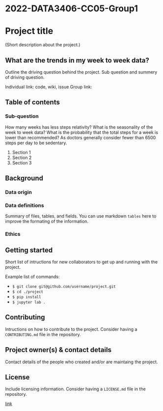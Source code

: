 # 2022-DATA3406-CC05-Group1
# Project title

(Short description about the project.)

## What are the trends in my week to week data?

Outline the driving question behind the project. Sub question and summery of driving question.

Individual link: code, wiki, issue
Group link: 

## Table of contents

### Sub-question 
How many weeks has less steps relativity?
What is the seasonality of the week to week data?
What is the probability that the total steps for a week is lower than recommended? As doctors generally consider fewer than 6500 steps per day to be sedentary.


1. Section 1
2. Section 2
3. Section 3

## Background

### Data origin

### Data definitions

Summary of files, tables, and fields. You can use markdown `tables` here to improve the formating of the information.

### Ethics

## Getting started

Short list of intructions for new collaborators to get up and running with the project.

Example list of commands:

- `$ git clone git@github.com/username/project.git`
- `$ cd ./project`
- `$ pip install`
- `$ jupyter lab .`

## Contributing

Intructions on how to contribute to the project. Consider having a `CONTRIBUTING.md` file in the repository.

## Project owner(s) & contact details

Contact details of the people who created and/or are maintaing the project.

## License

Include licensing information. Consider having a `LICENSE.md` file in the repository.

[link]('google.com')
